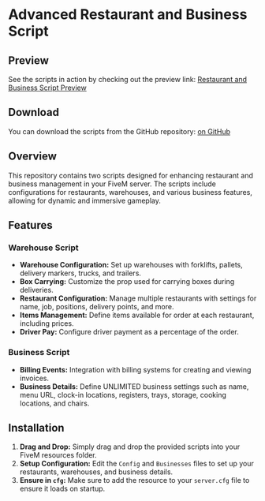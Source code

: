 # Advanced Restaurant and Business Script

## Preview

See the scripts in action by checking out the preview link: [Restaurant and Business Script Preview](https://example.com/preview)

## Download

You can download the scripts from the GitHub repository: [on GitHub](https://github.com/Virgildev/v-supplychain-resturants)

## Overview

This repository contains two scripts designed for enhancing restaurant and business management in your FiveM server. The scripts include configurations for restaurants, warehouses, and various business features, allowing for dynamic and immersive gameplay.

## Features

### Warehouse Script

- **Warehouse Configuration:** Set up warehouses with forklifts, pallets, delivery markers, trucks, and trailers.
- **Box Carrying:** Customize the prop used for carrying boxes during deliveries.
- **Restaurant Configuration:** Manage multiple restaurants with settings for name, job, positions, delivery points, and more.
- **Items Management:** Define items available for order at each restaurant, including prices.
- **Driver Pay:** Configure driver payment as a percentage of the order.

### Business Script

- **Billing Events:** Integration with billing systems for creating and viewing invoices.
- **Business Details:** Define UNLIMITED business settings such as name, menu URL, clock-in locations, registers, trays, storage, cooking locations, and chairs.

## Installation

1. **Drag and Drop:** Simply drag and drop the provided scripts into your FiveM resources folder.
2. **Setup Configuration:** Edit the `Config` and `Businesses` files to set up your restaurants, warehouses, and business details.
3. **Ensure in `cfg`:** Make sure to add the resource to your `server.cfg` file to ensure it loads on startup.
